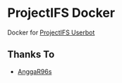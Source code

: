 # ProjectIFS Docker
Docker for [ProjectIFS Userbot](https://github.com/irfanfebrian13/ProjectIFS)

## Thanks To
* [AnggaR96s](https://github.com/AnggaR96s)